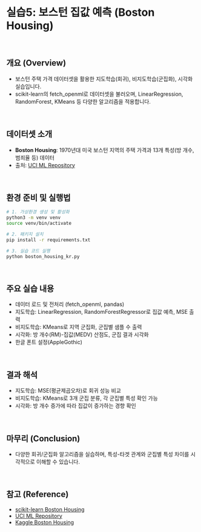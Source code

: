 # 실습5: 보스턴 집값 예측 (Boston Housing)

<br/>

## 개요 (Overview)
- 보스턴 주택 가격 데이터셋을 활용한 지도학습(회귀), 비지도학습(군집화), 시각화 실습입니다.
- scikit-learn의 fetch_openml로 데이터셋을 불러오며, LinearRegression, RandomForest, KMeans 등 다양한 알고리즘을 적용합니다.

<br/>

## 데이터셋 소개
- **Boston Housing**: 1970년대 미국 보스턴 지역의 주택 가격과 13개 특성(방 개수, 범죄율 등) 데이터
- 출처: [UCI ML Repository](https://archive.ics.uci.edu/ml/datasets/Housing)

<br/>

## 환경 준비 및 실행법
```bash
# 1. 가상환경 생성 및 활성화
python3 -m venv venv
source venv/bin/activate

# 2. 패키지 설치
pip install -r requirements.txt

# 3. 실습 코드 실행
python boston_housing_kr.py
```

<br/>

## 주요 실습 내용
- 데이터 로드 및 전처리 (fetch_openml, pandas)
- 지도학습: LinearRegression, RandomForestRegressor로 집값 예측, MSE 출력
- 비지도학습: KMeans로 지역 군집화, 군집별 샘플 수 출력
- 시각화: 방 개수(RM)-집값(MEDV) 산점도, 군집 결과 시각화
- 한글 폰트 설정(AppleGothic)

<br/>

## 결과 해석
- 지도학습: MSE(평균제곱오차)로 회귀 성능 비교
- 비지도학습: KMeans로 3개 군집 분류, 각 군집별 특성 확인 가능
- 시각화: 방 개수 증가에 따라 집값이 증가하는 경향 확인

<br/>

## 마무리 (Conclusion)
- 다양한 회귀/군집화 알고리즘을 실습하며, 특성-타겟 관계와 군집별 특성 차이를 시각적으로 이해할 수 있습니다.

<br/>

## 참고 (Reference)
- [scikit-learn Boston Housing](https://scikit-learn.org/stable/datasets/toy_dataset.html#boston-house-prices-dataset)
- [UCI ML Repository](https://archive.ics.uci.edu/ml/datasets/Housing)
- [Kaggle Boston Housing](https://www.kaggle.com/datasets/altavish/boston-housing-dataset) 